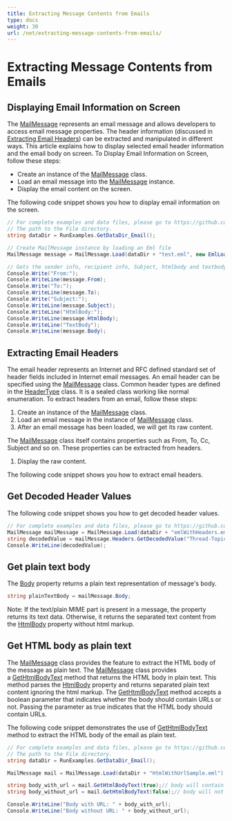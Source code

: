 ```yaml
---
title: Extracting Message Contents from Emails
type: docs
weight: 30
url: /net/extracting-message-contents-from-emails/
---
```


# Extracting Message Contents from Emails
## **Displaying Email Information on Screen**
The [MailMessage](https://apireference.aspose.com/email/net/aspose.email/mailmessage) represents an email message and allows developers to access email message properties. The header information (discussed in [Extracting Email Headers](#extracting-email-headers)) can be extracted and manipulated in different ways. This article explains how to display selected email header information and the email body on screen. To Display Email Information on Screen, follow these steps:

- Create an instance of the [MailMessage](https://apireference.aspose.com/email/net/aspose.email/mailmessage) class.
- Load an email message into the [MailMessage](https://apireference.aspose.com/email/net/aspose.email/mailmessage) instance.
- Display the email content on the screen.

The following code snippet shows you how to display email information on the screen.

```csharp
// For complete examples and data files, please go to https://github.com/aspose-email/Aspose.Email-for-.NET
// The path to the File directory.
string dataDir = RunExamples.GetDataDir_Email();

// Create MailMessage instance by loading an Eml file
MailMessage message = MailMessage.Load(dataDir + "test.eml", new EmlLoadOptions());

// Gets the sender info, recipient info, Subject, htmlbody and textbody
Console.Write("From:");
Console.WriteLine(message.From);
Console.Write("To:");
Console.WriteLine(message.To);
Console.Write("Subject:");
Console.WriteLine(message.Subject);
Console.WriteLine("HtmlBody:");
Console.WriteLine(message.HtmlBody);
Console.WriteLine("TextBody");
Console.WriteLine(message.Body);
```

## **Extracting Email Headers**
The email header represents an Internet and RFC defined standard set of header fields included in Internet email messages. An email header can be specified using the [MailMessage](https://apireference.aspose.com/email/net/aspose.email/mailmessage) class. Common header types are defined in the [HeaderType](https://apireference.aspose.com/email/net/aspose.email/headertype) class. It is a sealed class working like normal enumeration. To extract headers from an email, follow these steps:

1. Create an instance of the [MailMessage](https://apireference.aspose.com/email/net/aspose.email/mailmessage) class.
1. Load an email message in the instance of [MailMessage](https://apireference.aspose.com/email/net/aspose.email/mailmessage) class.
1. After an email message has been loaded, we will get its raw content.

The [MailMessage](https://apireference.aspose.com/email/net/aspose.email/mailmessage) class itself contains properties such as From, To, Cc, Subject and so on. These properties can be extracted from headers.

1. Display the raw content.

The following code snippet shows you how to extract email headers.


## **Get Decoded Header Values**
The following code snippet shows you how to get decoded header values.

```csharp
// For complete examples and data files, please go to https://github.com/aspose-email/Aspose.Email-for-.NET
MailMessage mailMessage = MailMessage.Load(dataDir + "emlWithHeaders.eml");
string decodedValue = mailMessage.Headers.GetDecodedValue("Thread-Topic");
Console.WriteLine(decodedValue);
```

## **Get plain text body**
The [Body](https://apireference.aspose.com/email/net/aspose.email/mailmessage/properties/body) property returns a plain text representation of message's body.

```csharp
string plainTextBody = mailMessage.Body;
```

Note: If the text/plain MIME part is present in a message, the property returns its text data. Otherwise, it returns the separated text content from the [HtmlBody](https://apireference.aspose.com/email/net/aspose.email/mailmessage/properties/htmlbody) property without html markup. 


## **Get HTML body as plain text**
The [MailMessage](https://apireference.aspose.com/email/net/aspose.email/mailmessage) class provides the feature to extract the HTML body of the message as plain text. The [MailMessage](https://apireference.aspose.com/email/net/aspose.email/mailmessage) class provides a [GetHtmlBodyText](https://apireference.aspose.com/email/net/aspose.email/mailmessage/methods/gethtmlbodytext) method that returns the HTML body in plain text. This method parses the [HtmlBody](https://apireference.aspose.com/email/net/aspose.email/mailmessage/properties/htmlbody) property and returns separated plain text content ignoring the html markup. The [GetHtmlBodyText](https://apireference.aspose.com/email/net/aspose.email/mailmessage/methods/gethtmlbodytext) method accepts a boolean parameter that indicates whether the body should contain URLs or not. Passing the parameter as true indicates that the HTML body should contain URLs.

The following code snippet demonstrates the use of [GetHtmlBodyText](https://apireference.aspose.com/email/net/aspose.email/mailmessage/methods/gethtmlbodytext) method to extract the HTML body of the email as plain text.

```csharp
// For complete examples and data files, please go to https://github.com/aspose-email/Aspose.Email-for-.NET
// The path to the File directory.
string dataDir = RunExamples.GetDataDir_Email();

MailMessage mail = MailMessage.Load(dataDir + "HtmlWithUrlSample.eml");

string body_with_url = mail.GetHtmlBodyText(true);// body will contain URL
string body_without_url = mail.GetHtmlBodyText(false);// body will not contain URL

Console.WriteLine("Body with URL: " + body_with_url);
Console.WriteLine("Body without URL: " + body_without_url);
```
